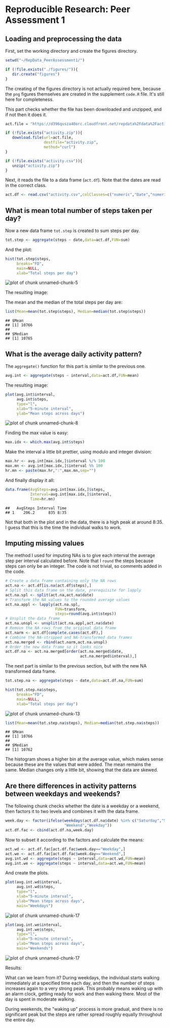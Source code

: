 # Reproducible Research: Peer Assessment 1


## Loading and preprocessing the data
First, set the working directory and create the figures directory.

```r
setwd("~/RepData_PeerAssessment1/")

if (!file.exists("./figures/")){
   dir.create("figures")
}
```
The creating of the figures directory is not actually required here, because the
`png` figures themselves are created in the supplement `code.R` file. It's still
here for completeness.

This part checks whether the file has been downloaded and unzipped, and if not
then it does it.

```r
act.file = "https://d396qusza40orc.cloudfront.net/repdata%2Fdata%2Factivity.zip"

if (!file.exists("activity.zip")){
   download.file(url=act.file,
                 destfile="activity.zip",
                 method="curl")
}

if (!file.exists("activity.csv")){
   unzip("activity.zip")   
}
```

Next, it reads the file to a data frame (`act.df`). Note that the dates are
read in the correct class.


```r
act.df <- read.csv("activity.csv",colClasses=c("numeric","Date","numeric"))
```

## What is mean total number of steps taken per day?

Now a new data frame `tot.step` is created to sum steps per day.


```r
tot.step <- aggregate(steps ~ date,data=act.df,FUN=sum)
```

And the plot:


```r
hist(tot.step$steps,
     breaks="FD",
     main=NULL,
     xlab="Total steps per day")
```

![plot of chunk unnamed-chunk-5](figure/unnamed-chunk-5.png) 

The resulting image:

The mean and the median of the total steps per day are:

```r
list(Mean=mean(tot.step$steps), Median=median(tot.step$steps))
```

```
## $Mean
## [1] 10766
## 
## $Median
## [1] 10765
```

## What is the average daily activity pattern?

The `aggregate()` function for this part is similar to the previous one.

```r
avg.int <- aggregate(steps ~ interval,data=act.df,FUN=mean)
```
The resulting image:

```r
plot(avg.int$interval,
     avg.int$steps,
     type="l",
     xlab="5-minute interval",
     ylab="Mean steps across days")
```

![plot of chunk unnamed-chunk-8](figure/unnamed-chunk-8.png) 

Finding the max value is easy:


```r
max.idx <- which.max(avg.int$steps)
```

Make the interval a little bit prettier, using modulo and integer division:


```r
max.hr <- avg.int[max.idx,]$interval %/% 100
max.mn <- avg.int[max.idx,]$interval %% 100
hr.mn <- paste(max.hr,":",max.mn,sep="")
```
And finally display it all:


```r
data.frame(AvgSteps=avg.int[max.idx,]$steps,
           Interval=avg.int[max.idx,]$interval,
           Time=hr.mn)
```

```
##   AvgSteps Interval Time
## 1    206.2      835 8:35
```

Not that both in the plot and in the data, there is a high peak at around 8:35.
I guess that this is the time the individual walks to work.

## Imputing missing values

The method I used for imputing NAs is to give each interval the average step per
interval calculated before. Note that I `round` the steps because steps can only
be an integer. The code is not trivial, so comments added in the code.


```r
# Create a data frame containing only the NA rows
act.na <- act.df[is.na(act.df$steps),]
# Split this data frame on the date, prerequisite for lapply
act.na.spl <- split(act.na,act.na$date)
# Transform the NA values to the rounded average values
act.na.appl <- lapply(act.na.spl,
                      FUN=transform,
                      steps=round(avg.int$steps))
# Unsplit the data frame
act.na.unspl <- unsplit(act.na.appl,act.na$date)
# Remove the NA rows from the original data frame
act.narm <- act.df[complete.cases(act.df),]
# Combine the NA-stripped and NA-transformed data frames
act.na.merged <- rbind(act.narm,act.na.unspl)
# Order the new data frame so it looks nice
act.df.na <- act.na.merged[order(act.na.merged$date,
                                 act.na.merged$interval),]
```

The next part is similar to the previous section, but with the new NA
transformed data frame.


```r
tot.step.na <- aggregate(steps ~ date,data=act.df.na,FUN=sum)

hist(tot.step.na$steps,
     breaks="FD",
     main=NULL,
     xlab="Total steps per day")
```

![plot of chunk unnamed-chunk-13](figure/unnamed-chunk-13.png) 


```r
list(Mean=mean(tot.step.na$steps), Median=median(tot.step.na$steps))
```

```
## $Mean
## [1] 10766
## 
## $Median
## [1] 10762
```

The histogram shows a higher bin at the average value, which makes sense because
these are the values that were added. The mean remains the same. Median changes
only a little bit, showing that the data are skewed.

## Are there differences in activity patterns between weekdays and weekends?

The following chunk checks whether the date is a weekday or a weekend, then
factors it to two levels and combines it with the data frame.

```r
week.day <- factor(ifelse(weekdays(act.df.na$date) %in% c("Saturday","Sunday"),
                          "Weekend","Weekday"))
act.df.fac <- cbind(act.df.na,week.day)
```

Now to subset it according to the factors and calculate the means:


```r
act.wd <- act.df.fac[act.df.fac$week.day=="Weekday",]
act.we <- act.df.fac[act.df.fac$week.day=="Weekend",]
avg.int.wd <- aggregate(steps ~ interval,data=act.wd,FUN=mean)
avg.int.we <- aggregate(steps ~ interval,data=act.we,FUN=mean)
```

And create the plots.


```r
plot(avg.int.wd$interval,
     avg.int.wd$steps,
     type="l",
     xlab="5-minute interval",
     ylab="Mean steps across days",
     main="Weekdays")
```

![plot of chunk unnamed-chunk-17](figure/unnamed-chunk-171.png) 

```r
plot(avg.int.we$interval,
     avg.int.we$steps,
     type="l",
     xlab="5-minute interval",
     ylab="Mean steps across days",
     main="Weekends")
```

![plot of chunk unnamed-chunk-17](figure/unnamed-chunk-172.png) 

Results:

What can we learn from it? During weekdays, the individual starts walking
immediately at a specified time each day, and then the number of steps
increases again to a very strong peak. This probably means waking up with an
alarm clock, getting ready for work and then walking there. Most of the day is
spent in moderate walking.

During weekends, the "waking up" process is more gradual, and there is no
significant peak but the steps are rather spread roughly equally throughout
the entire day.
